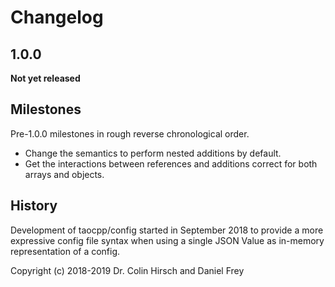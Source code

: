 # Changelog

## 1.0.0

**Not yet released**

## Milestones

Pre-1.0.0 milestones in rough reverse chronological order.

* Change the semantics to perform nested additions by default.
* Get the interactions between references and additions correct for both arrays and objects.

## History

Development of taocpp/config started in September 2018 to provide a more expressive config file syntax when using a single JSON Value as in-memory representation of a config.

Copyright (c) 2018-2019 Dr. Colin Hirsch and Daniel Frey
